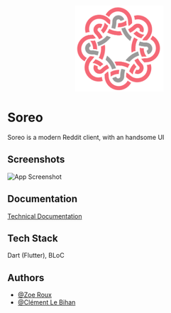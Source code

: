 <p align="center">
  <img src="./assets/logo.png" width="200">
  </p>


# Soreo

Soreo is a modern Reddit client, with an handsome UI


## Screenshots

![App Screenshot](https://via.placeholder.com/468x300?text=App+Screenshot+Here)


## Documentation

[Technical Documentation](https://octopus773.github.io/Soreo/)


## Tech Stack

Dart (Flutter), BLoC

## Authors

- [@Zoe Roux](https://www.github.com/AnonymusRaccoon)
- [@Clément Le Bihan](https://www.github.com/Octopus773)
